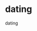 # dating
dating
<script data-cfasync="false" src="//d36zfztxfflmqo.cloudfront.net/?tzfzd=886165"></script>
